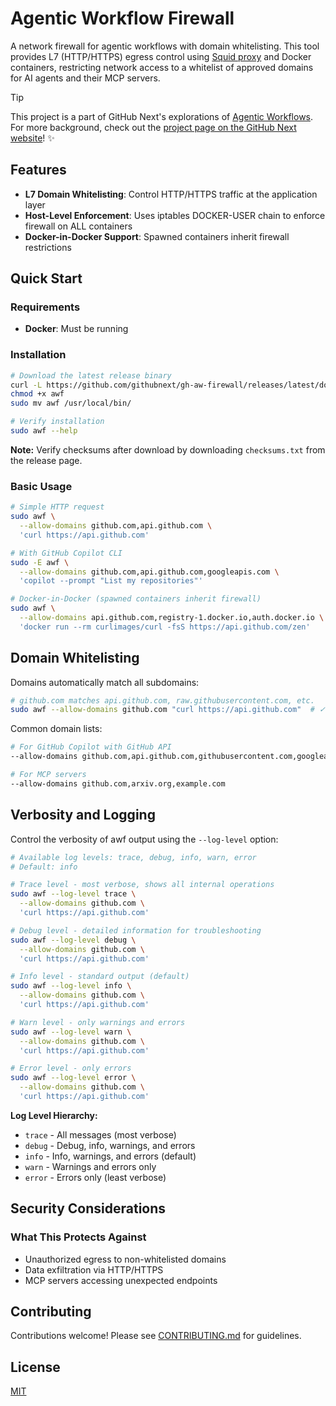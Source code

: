 # Agentic Workflow Firewall

A network firewall for agentic workflows with domain whitelisting. This tool provides L7 (HTTP/HTTPS) egress control using [Squid proxy](https://www.squid-cache.org/) and Docker containers, restricting network access to a whitelist of approved domains for AI agents and their MCP servers.

> [!TIP]
> This project is a part of GitHub Next's explorations of [Agentic Workflows](https://github.com/githubnext/gh-aw). For more background, check out the [project page on the GitHub Next website](https://githubnext.com/projects/agentic-workflows/)! ✨

## Features

- **L7 Domain Whitelisting**: Control HTTP/HTTPS traffic at the application layer
- **Host-Level Enforcement**: Uses iptables DOCKER-USER chain to enforce firewall on ALL containers
- **Docker-in-Docker Support**: Spawned containers inherit firewall restrictions

## Quick Start

### Requirements

- **Docker**: Must be running

### Installation

```bash
# Download the latest release binary
curl -L https://github.com/githubnext/gh-aw-firewall/releases/latest/download/awf-linux-x64 -o awf
chmod +x awf
sudo mv awf /usr/local/bin/

# Verify installation
sudo awf --help
```

**Note:** Verify checksums after download by downloading `checksums.txt` from the release page.

### Basic Usage

```bash
# Simple HTTP request
sudo awf \
  --allow-domains github.com,api.github.com \
  'curl https://api.github.com'

# With GitHub Copilot CLI
sudo -E awf \
  --allow-domains github.com,api.github.com,googleapis.com \
  'copilot --prompt "List my repositories"'

# Docker-in-Docker (spawned containers inherit firewall)
sudo awf \
  --allow-domains api.github.com,registry-1.docker.io,auth.docker.io \
  'docker run --rm curlimages/curl -fsS https://api.github.com/zen'
```

## Domain Whitelisting

Domains automatically match all subdomains:

```bash
# github.com matches api.github.com, raw.githubusercontent.com, etc.
sudo awf --allow-domains github.com "curl https://api.github.com"  # ✓ works
```

Common domain lists:

```bash
# For GitHub Copilot with GitHub API
--allow-domains github.com,api.github.com,githubusercontent.com,googleapis.com

# For MCP servers
--allow-domains github.com,arxiv.org,example.com
```

## Verbosity and Logging

Control the verbosity of awf output using the `--log-level` option:

```bash
# Available log levels: trace, debug, info, warn, error
# Default: info

# Trace level - most verbose, shows all internal operations
sudo awf --log-level trace \
  --allow-domains github.com \
  'curl https://api.github.com'

# Debug level - detailed information for troubleshooting
sudo awf --log-level debug \
  --allow-domains github.com \
  'curl https://api.github.com'

# Info level - standard output (default)
sudo awf --log-level info \
  --allow-domains github.com \
  'curl https://api.github.com'

# Warn level - only warnings and errors
sudo awf --log-level warn \
  --allow-domains github.com \
  'curl https://api.github.com'

# Error level - only errors
sudo awf --log-level error \
  --allow-domains github.com \
  'curl https://api.github.com'
```

**Log Level Hierarchy:**
- `trace` - All messages (most verbose)
- `debug` - Debug, info, warnings, and errors
- `info` - Info, warnings, and errors (default)
- `warn` - Warnings and errors only
- `error` - Errors only (least verbose)

## Security Considerations

### What This Protects Against
- Unauthorized egress to non-whitelisted domains
- Data exfiltration via HTTP/HTTPS
- MCP servers accessing unexpected endpoints

## Contributing

Contributions welcome! Please see [CONTRIBUTING.md](CONTRIBUTING.md) for guidelines.

## License

[MIT](LICENSE)
